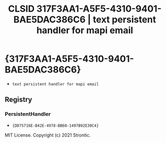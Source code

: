 ﻿---
title: "CLSID 317F3AA1-A5F5-4310-9401-BAE5DAC386C6 | text persistent handler for mapi email"
excerpt: What is COM-Object CLSID 317F3AA1-A5F5-4310-9401-BAE5DAC386C6?
---

# {317F3AA1-A5F5-4310-9401-BAE5DAC386C6}

* `text persistent handler for mapi email`

## Registry


### PersistentHandler

* `{DD75716E-B42E-4978-BB60-1497B92E30C4}`

MIT License. Copyright (c) 2021 Strontic.


